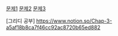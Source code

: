 [문제1](https://www.acmicpc.net/problem/2720)
[문제2](https://www.acmicpc.net/problem/11399)
[문제3](https://www.acmicpc.net/problem/1715)

[그리디 공부]
https://www.notion.so/Chap-3-a5af18b8ca7f46cc92ac8720b65ed882